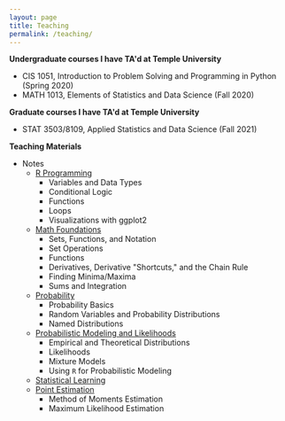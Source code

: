 ```yaml
--- 
layout: page
title: Teaching
permalink: /teaching/
---
```


**Undergraduate courses I have TA'd at Temple University**

* CIS 1051, Introduction to Problem Solving and Programming in Python (Spring 2020)
* MATH 1013, Elements of Statistics and Data Science (Fall 2020)

**Graduate courses I have TA'd at Temple University**
* STAT 3503/8109, Applied Statistics and Data Science (Fall 2021)

**Teaching Materials**
* Notes
	* [R Programming](./files/stat8109_notes/02-r_programming.pdf)
		- Variables and Data Types
		- Conditional Logic
		- Functions
		- Loops
		- Visualizations with ggplot2
	* [Math Foundations](./files/stat8109_notes/03-math.pdf)
		- Sets, Functions, and Notation
		- Set Operations
		- Functions
		- Derivatives, Derivative "Shortcuts," and the Chain Rule
		- Finding Minima/Maxima
		- Sums and Integration
	* [Probability](./files/stat8109_notes/04-probability.pdf)
		- Probability Basics
		- Random Variables and Probability Distributions
		- Named Distributions
	* [Probabilistic Modeling and Likelihoods](./files/stat8109_notes/05-probabilistic_models.pdf)
		- Empirical and Theoretical Distributions
		- Likelihoods
		- Mixture Models
		- Using `R` for Probabilistic Modeling
	* [Statistical Learning](./files/stat8109_notes/06-statistical_learning.pdf)
	* [Point Estimation](./files/stat8109_notes/07-point_estimation.pdf)
		- Method of Moments Estimation
		- Maximum Likelihood Estimation
